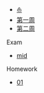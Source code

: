 - [:boat:](/docs/应用数学方法/)
- [第一周](/docs/应用数学方法/01/README.md)
- [第二周](/docs/应用数学方法/02/README.md)

Exam

- [mid](/docs/应用数学方法/mid/README.md)

Homework

- [01](/docs/应用数学方法/HW/01/README.md)
